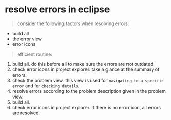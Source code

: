 # resolve errors in eclipse
> consider the following factors when resolving errors:
- build all
- the error view
- error icons
> efficient routine:
1. build all. do this before all to make sure the errors are not outdated.
2. check error icons in project explorer. take a glance at the summary of errors.
3. check the problem view. this view is used for `navigating to a specific error` and for `checking details`.
4. resolve errors according to the problem description given in the problem view.
5. build all.
6. check error icons in project explorer. if there is no error icon, all errors are resolved.

